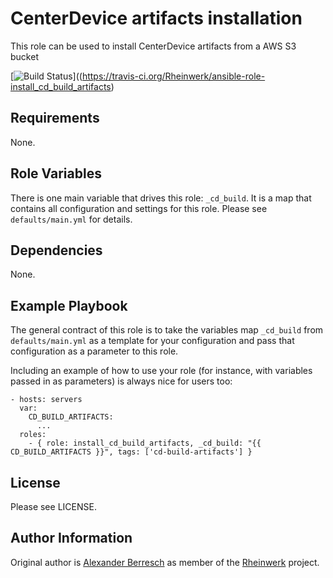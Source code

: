 CenterDevice artifacts installation
=========

This role can be used to install CenterDevice artifacts from a AWS S3 bucket

[![Build Status](https://travis-ci.org/Rheinwerk/ansible-role-install_cd_build_artifacts.svg?branch=master)]((https://travis-ci.org/Rheinwerk/ansible-role-install_cd_build_artifacts)

Requirements
------------

None.

Role Variables
--------------

There is one main variable that drives this role: `_cd_build`. It is a map that contains all configuration and settings for this role.
Please see `defaults/main.yml` for details.

Dependencies
------------

None.


Example Playbook
----------------

The general contract of this role is to take the variables map `_cd_build` from `defaults/main.yml` as a template for your configuration and pass that configuration as a parameter to this role.

Including an example of how to use your role (for instance, with variables passed in as parameters) is always nice for users too:

    - hosts: servers
      var:
        CD_BUILD_ARTIFACTS:
          ...
      roles:
        - { role: install_cd_build_artifacts, _cd_build: "{{ CD_BUILD_ARTIFACTS }}", tags: ['cd-build-artifacts'] }

License
-------

Please see LICENSE.

Author Information
------------------

Original author is [Alexander Berresch](https://github.com/aberresch) as member of the [Rheinwerk](https://github.com/Rheinwerk) project.



